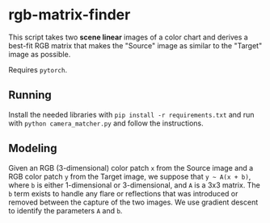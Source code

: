 # rgb-matrix-finder

This script takes two **scene linear** images of a color chart and derives a best-fit RGB matrix that makes the "Source" image as similar to the "Target" image as possible.

Requires `pytorch`.

## Running
Install the needed libraries with `pip install -r requirements.txt` and run with `python camera_matcher.py` and follow the instructions.

## Modeling

Given an RGB (3-dimensional) color patch `x` from the Source image and a RGB color patch `y` from the Target image, we suppose that `y ~ A(x + b)`, where `b` is either 1-dimensional or 3-dimensional, and `A` is a 3x3 matrix. The `b` term exists to handle any flare or reflections that was introduced or removed between the capture of the two images. We use gradient descent to identify the parameters `A` and `b`.


